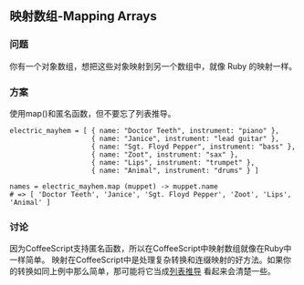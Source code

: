 ## 映射数组-Mapping Arrays
### 问题
你有一个对象数组，想把这些对象映射到另一个数组中，就像 Ruby 的映射一样。
### 方案
使用map()和匿名函数，但不要忘了列表推导。
```
electric_mayhem = [ { name: "Doctor Teeth", instrument: "piano" },
                    { name: "Janice", instrument: "lead guitar" },
                    { name: "Sgt. Floyd Pepper", instrument: "bass" },
                    { name: "Zoot", instrument: "sax" },
                    { name: "Lips", instrument: "trumpet" },
                    { name: "Animal", instrument: "drums" } ]

names = electric_mayhem.map (muppet) -> muppet.name
# => [ 'Doctor Teeth', 'Janice', 'Sgt. Floyd Pepper', 'Zoot', 'Lips', 'Animal' ]
```
### 讨论
因为CoffeeScript支持匿名函数，所以在CoffeeScript中映射数组就像在Ruby中一样简单。
映射在CoffeeScript中是处理复杂转换和连缀映射的好方法。如果你的转换如同上例中那么简单，那可能将它当成[列表推导]( http://coffeescript-cookbook.github.io/chapters/arrays/list-comprehensions) 看起来会清楚一些。

